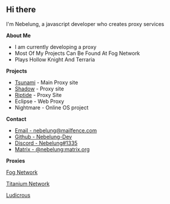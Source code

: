 ## Hi there
I'm Nebelung, a javascript developer who creates proxy services

**About Me**

- I am currently developing a proxy
- Most Of My Projects Can Be Found At Fog Network
- Plays Hollow Knight And Terraria

**Projects**

- [Tsunami](https://github.com/FogNetwork/Tsunami) - Main Proxy site
- [Shadow](https://github.com/FogNetwork/Shadow) - Proxy site
- [Riptide](https://github.com/FogNetwork/Riptide) - Proxy Site
- Eclipse - Web Proxy
- Nightmare - Online OS project

**Contact**

- [Email - nebelung@mailfence.com](mailto:nebelung@mailfence.com)
- [Github - Nebelung-Dev](https://github.com/Nebelung-Dev)
- [Discord - Nebelung#1335](https://discordapp.com/users/887118260963782686)
- [Matrix - @nebelung:matrix.org](https://matrix.to/#/@nebelung:matrix.org)

**Proxies**

[Fog Network](https://github.com/FogNetwork)

[Titanium Network](https://github.com/titaniumnetwork-dev)

[Ludicrous](https://github.com/LudicrousDevelopment)
